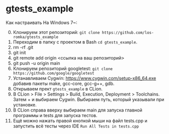 # gtests_example

Как настраивать На Windows 7~:

0. Клонируем этот репозиторий: `git clone https://github.com/los-romka/gtests_example`
1. Переходим в папку с проектом в Bash `cd gtests_example`.
2. rm -rf .git
3. git init
4. git remote add origin <ссылка на ваш репозиторий>
5. git push -u origin main
6. Клонируем репозиторий googletest: `git clone https://github.com/google/googletest`
7. Устанавливаем Cygwin: https://www.cygwin.com/setup-x86_64.exe добавив пакеты make, gcc-core, gcc-g++, gdb.
8. Открываем прект `gtests_example` в CLion.
9. В CLion > File > Settings > Build, Execution, Deployment > Toolchains. Затем + и выбираем Cygwin. Выбираем путь, который указывали при установке.
10. В CLion справа вверху выбираем main для запуска главной программы и tests для запуска тестов.
11. Ещё можно нажать правой кнопкой мыши на файл tests.cpp и запустить всё тесты через IDE `Run All Tests in tests.cpp`

